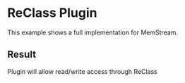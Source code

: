# ReClass Plugin

This example shows a full implementation for MemStream.

## Result

Plugin will allow read/write access through ReClass